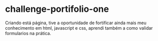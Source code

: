 # challenge-portifolio-one
Criando está página, tive a oportunidade de fortificar ainda mais meu conhecimento em html, javascript e css, aprendi também a como validar formularios na prática.
